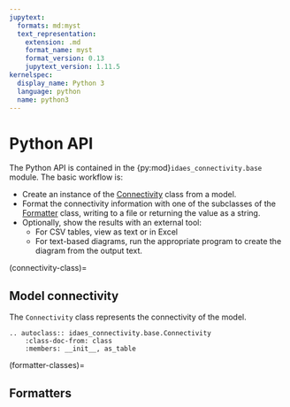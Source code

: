 ```yaml
---
jupytext:
  formats: md:myst
  text_representation:
    extension: .md
    format_name: myst
    format_version: 0.13
    jupytext_version: 1.11.5
kernelspec:
  display_name: Python 3
  language: python
  name: python3
---
```

# Python API

The Python API is contained in the {py:mod}`idaes_connectivity.base` module.
The basic workflow is:
- Create an instance of the [Connectivity](connectivity-class) class from a model.
- Format the connectivity information with one of the subclasses of the [Formatter](formatter-classes) class, writing to a file
or returning the value as a string.
- Optionally, show the results with an external tool:
  - For CSV tables, view as text or in Excel
  - For text-based diagrams, run the appropriate program
    to create the diagram from the output text.

(connectivity-class)=
## Model connectivity
The `Connectivity` class represents the connectivity of the model.

```{eval-rst}
.. autoclass:: idaes_connectivity.base.Connectivity
    :class-doc-from: class
    :members: __init__, as_table
```

(formatter-classes)=
## Formatters


